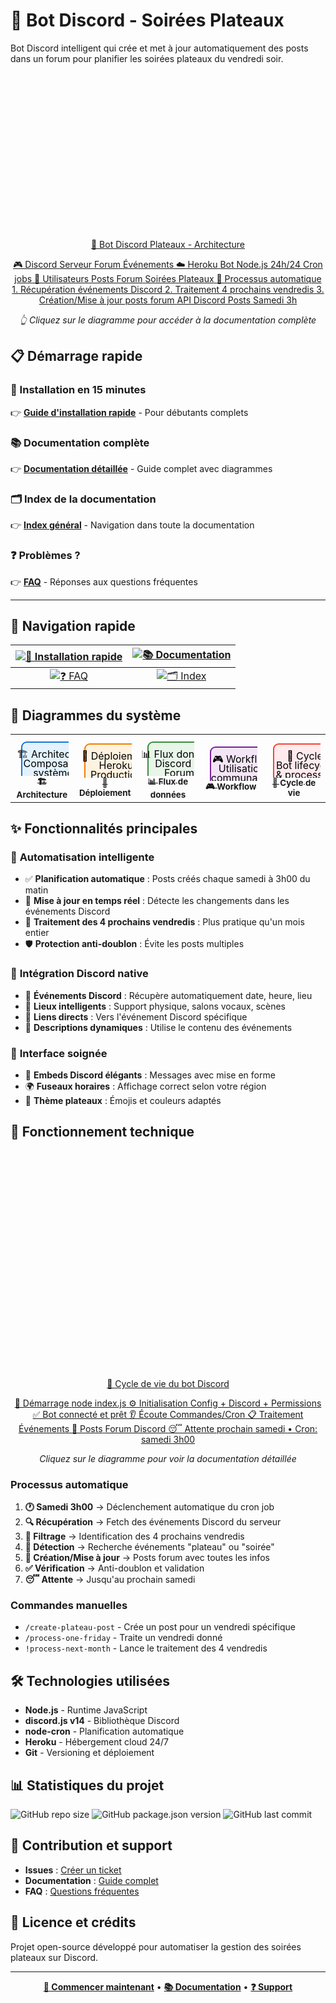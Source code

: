 # 🎲 Bot Discord - Soirées Plateaux

Bot Discord intelligent qui crée et met à jour automatiquement des posts dans un forum pour planifier les soirées plateaux du vendredi soir.

<div align="center">

<a href="docs/README.md">
<svg width="600" height="300" xmlns="http://www.w3.org/2000/svg">
  <defs>
    <marker id="arrowhead" markerWidth="10" markerHeight="7" 
            refX="9" refY="3.5" orient="auto">
      <polygon points="0 0, 10 3.5, 0 7" fill="#666" />
    </marker>
  </defs>
  
  <!-- Titre -->
  <text x="300" y="25" font="bold 16px sans-serif" text-anchor="middle">🎲 Bot Discord Plateaux - Architecture</text>
  
  <!-- Discord -->
  <rect x="20" y="50" width="120" height="80" fill="#e3f2fd" stroke="#1976d2" stroke-width="2" rx="8"/>
  <text x="80" y="75" font="12px sans-serif" text-anchor="middle">🎮 Discord</text>
  <text x="80" y="90" font="12px sans-serif" text-anchor="middle">Serveur</text>
  <text x="80" y="105" font="12px sans-serif" text-anchor="middle">Forum</text>
  <text x="80" y="120" font="12px sans-serif" text-anchor="middle">Événements</text>
  
  <!-- Bot Heroku -->
  <rect x="240" y="50" width="120" height="80" fill="#fff3e0" stroke="#f57c00" stroke-width="2" rx="12"/>
  <text x="300" y="75" font="12px sans-serif" text-anchor="middle">☁️ Heroku</text>
  <text x="300" y="90" font="12px sans-serif" text-anchor="middle">Bot Node.js</text>
  <text x="300" y="105" font="12px sans-serif" text-anchor="middle">24h/24</text>
  <text x="300" y="120" font="12px sans-serif" text-anchor="middle">Cron jobs</text>
  
  <!-- Utilisateurs -->
  <rect x="460" y="50" width="120" height="80" fill="#e8f5e8" stroke="#388e3c" stroke-width="2" rx="8"/>
  <text x="520" y="75" font="12px sans-serif" text-anchor="middle">👥 Utilisateurs</text>
  <text x="520" y="90" font="12px sans-serif" text-anchor="middle">Posts Forum</text>
  <text x="520" y="105" font="12px sans-serif" text-anchor="middle">Soirées</text>
  <text x="520" y="120" font="12px sans-serif" text-anchor="middle">Plateaux</text>
  
  <!-- Processus -->
  <rect x="130" y="180" width="340" height="80" fill="#f3e5f5" stroke="#7b1fa2" stroke-width="2" rx="8"/>
  <text x="300" y="200" font="12px sans-serif" text-anchor="middle">🔄 Processus automatique</text>
  <text x="300" y="215" font="12px sans-serif" text-anchor="middle">1. Récupération événements Discord</text>
  <text x="300" y="230" font="12px sans-serif" text-anchor="middle">2. Traitement 4 prochains vendredis</text>
  <text x="300" y="245" font="12px sans-serif" text-anchor="middle">3. Création/Mise à jour posts forum</text>
  
  <!-- Flèches -->
  <line x1="140" y1="90" x2="240" y2="90" stroke="#666" stroke-width="2" marker-end="url(#arrowhead)"/>
  <text x="190" y="85" font="10px sans-serif" text-anchor="middle">API Discord</text>
  
  <line x1="360" y1="90" x2="460" y2="90" stroke="#666" stroke-width="2" marker-end="url(#arrowhead)"/>
  <text x="410" y="85" font="10px sans-serif" text-anchor="middle">Posts</text>
  
  <line x1="300" y1="130" x2="300" y2="180" stroke="#666" stroke-width="2" marker-end="url(#arrowhead)"/>
  <text x="320" y="155" font="10px sans-serif" text-anchor="middle">Samedi 3h</text>
</svg>
</a>

*👆 Cliquez sur le diagramme pour accéder à la documentation complète*

</div>

## 📋 Démarrage rapide

### 🎯 Installation en 15 minutes
👉 **[Guide d'installation rapide](docs/QUICK_INSTALL.md)** - Pour débutants complets

### 📚 Documentation complète  
👉 **[Documentation détaillée](docs/README.md)** - Guide complet avec diagrammes

### 🗂️ Index de la documentation
👉 **[Index général](docs/INDEX.md)** - Navigation dans toute la documentation

### ❓ Problèmes ?
👉 **[FAQ](docs/FAQ.md)** - Réponses aux questions fréquentes

---

## 📖 Navigation rapide

<div align="center">

| [![🚀 Installation rapide](https://img.shields.io/badge/🚀_Installation-15_min-brightgreen?style=for-the-badge)](docs/QUICK_INSTALL.md) | [![📚 Documentation](https://img.shields.io/badge/📚_Documentation-Complète-blue?style=for-the-badge)](docs/README.md) |
|:---:|:---:|
| [![❓ FAQ](https://img.shields.io/badge/❓_FAQ-Support-orange?style=for-the-badge)](docs/FAQ.md) | [![🗂️ Index](https://img.shields.io/badge/🗂️_Index-Navigation-purple?style=for-the-badge)](docs/INDEX.md) |

</div>

## 🎨 Diagrammes du système

<div align="center">

<table>
<tr>
<td align="center" width="20%">
<a href="docs/README.md">
<svg width="120" height="90" xmlns="http://www.w3.org/2000/svg">
  <rect x="10" y="10" width="100" height="70" fill="#e3f2fd" stroke="#1976d2" stroke-width="2" rx="8"/>
  <text x="60" y="35" font="10px sans-serif" text-anchor="middle">🏗️ Architecture</text>
  <text x="60" y="50" font="8px sans-serif" text-anchor="middle">Composants</text>
  <text x="60" y="65" font="8px sans-serif" text-anchor="middle">système</text>
</svg>
<br><sub><b>🏗️ Architecture</b></sub>
</a>
</td>
<td align="center" width="20%">
<a href="docs/README.md#processus-de-déploiement">
<svg width="120" height="90" xmlns="http://www.w3.org/2000/svg">
  <rect x="10" y="10" width="100" height="70" fill="#fff3e0" stroke="#f57c00" stroke-width="2" rx="8"/>
  <text x="60" y="35" font="10px sans-serif" text-anchor="middle">🚀 Déploiement</text>
  <text x="60" y="50" font="8px sans-serif" text-anchor="middle">Heroku</text>
  <text x="60" y="65" font="8px sans-serif" text-anchor="middle">Production</text>
</svg>
<br><sub><b>🚀 Déploiement</b></sub>
</a>
</td>
<td align="center" width="20%">
<a href="docs/README.md#flux-des-données">
<svg width="120" height="90" xmlns="http://www.w3.org/2000/svg">
  <rect x="10" y="10" width="100" height="70" fill="#e8f5e8" stroke="#388e3c" stroke-width="2" rx="8"/>
  <text x="60" y="35" font="10px sans-serif" text-anchor="middle">📊 Flux données</text>
  <text x="60" y="50" font="8px sans-serif" text-anchor="middle">Discord →</text>
  <text x="60" y="65" font="8px sans-serif" text-anchor="middle">Forum</text>
</svg>
<br><sub><b>📊 Flux de données</b></sub>
</a>
</td>
<td align="center" width="20%">
<a href="docs/FAQ.md">
<svg width="120" height="90" xmlns="http://www.w3.org/2000/svg">
  <rect x="10" y="10" width="100" height="70" fill="#f3e5f5" stroke="#7b1fa2" stroke-width="2" rx="8"/>
  <text x="60" y="35" font="10px sans-serif" text-anchor="middle">🎮 Workflow</text>
  <text x="60" y="50" font="8px sans-serif" text-anchor="middle">Utilisation</text>
  <text x="60" y="65" font="8px sans-serif" text-anchor="middle">communauté</text>
</svg>
<br><sub><b>🎮 Workflow</b></sub>
</a>
</td>
<td align="center" width="20%">
<a href="docs/FAQ.md#--comment-fonctionne-le-cycle-de-vie-du-bot-">
<svg width="120" height="90" xmlns="http://www.w3.org/2000/svg">
  <rect x="10" y="10" width="100" height="70" fill="#ffebee" stroke="#f44336" stroke-width="2" rx="8"/>
  <text x="60" y="35" font="10px sans-serif" text-anchor="middle">🔄 Cycle</text>
  <text x="60" y="50" font="8px sans-serif" text-anchor="middle">Bot lifecycle</text>
  <text x="60" y="65" font="8px sans-serif" text-anchor="middle">& processus</text>
</svg>
<br><sub><b>🔄 Cycle de vie</b></sub>
</a>
</td>
</tr>
</table>

</div>

## ✨ Fonctionnalités principales

### 🤖 **Automatisation intelligente**
- ✅ **Planification automatique** : Posts créés chaque samedi à 3h00 du matin
- 🔄 **Mise à jour en temps réel** : Détecte les changements dans les événements Discord
- 📅 **Traitement des 4 prochains vendredis** : Plus pratique qu'un mois entier
- 🛡️ **Protection anti-doublon** : Évite les posts multiples

### 🎯 **Intégration Discord native**
- 📅 **Événements Discord** : Récupère automatiquement date, heure, lieu
- 📍 **Lieux intelligents** : Support physique, salons vocaux, scènes  
- 🔗 **Liens directs** : Vers l'événement Discord spécifique
- 📝 **Descriptions dynamiques** : Utilise le contenu des événements

### 🎨 **Interface soignée**
- 💎 **Embeds Discord élégants** : Messages avec mise en forme
- 🌍 **Fuseaux horaires** : Affichage correct selon votre région
- 🎲 **Thème plateaux** : Émojis et couleurs adaptés

## 🔄 Fonctionnement technique

<div align="center">

<a href="docs/FAQ.md#--comment-fonctionne-le-cycle-de-vie-du-bot-">
<svg width="500" height="350" xmlns="http://www.w3.org/2000/svg">
  <defs>
    <marker id="arrowhead2" markerWidth="8" markerHeight="6" 
            refX="7" refY="3" orient="auto">
      <polygon points="0 0, 8 3, 0 6" fill="#666" />
    </marker>
  </defs>
  
  <!-- Titre -->
  <text x="250" y="20" font="bold 14px sans-serif" text-anchor="middle">🔄 Cycle de vie du bot Discord</text>
  
  <!-- Démarrage -->
  <ellipse cx="250" cy="50" rx="60" ry="20" fill="#4caf50" stroke="#388e3c" stroke-width="2"/>
  <text x="250" y="47" font="11px sans-serif" text-anchor="middle" fill="white">🚀 Démarrage</text>
  <text x="250" y="57" font="9px sans-serif" text-anchor="middle" fill="white">node index.js</text>
  
  <!-- Initialisation -->
  <rect x="180" y="80" width="140" height="40" fill="#e3f2fd" stroke="#1976d2" stroke-width="2" rx="8"/>
  <text x="250" y="97" font="11px sans-serif" text-anchor="middle">⚙️ Initialisation</text>
  <text x="250" y="107" font="9px sans-serif" text-anchor="middle">Config + Discord + Permissions</text>
  
  <!-- Bot connecté -->
  <rect x="180" y="140" width="140" height="30" fill="#e8f5e8" stroke="#388e3c" stroke-width="2" rx="8"/>
  <text x="250" y="157" font="11px sans-serif" text-anchor="middle">✅ Bot connecté et prêt</text>
  
  <!-- Boucle principale -->
  <rect x="50" y="200" width="100" height="40" fill="#e3f2fd" stroke="#1976d2" stroke-width="2" rx="8"/>
  <text x="100" y="217" font="11px sans-serif" text-anchor="middle">👂 Écoute</text>
  <text x="100" y="227" font="9px sans-serif" text-anchor="middle">Commandes/Cron</text>
  
  <!-- Traitement -->
  <rect x="200" y="200" width="100" height="40" fill="#e8f5e8" stroke="#388e3c" stroke-width="2" rx="8"/>
  <text x="250" y="217" font="11px sans-serif" text-anchor="middle">📋 Traitement</text>
  <text x="250" y="227" font="9px sans-serif" text-anchor="middle">Événements</text>
  
  <!-- Posts forum -->
  <rect x="350" y="200" width="100" height="40" fill="#fff3e0" stroke="#f57c00" stroke-width="2" rx="8"/>
  <text x="400" y="217" font="11px sans-serif" text-anchor="middle">📝 Posts</text>
  <text x="400" y="227" font="9px sans-serif" text-anchor="middle">Forum Discord</text>
  
  <!-- Attente -->
  <rect x="175" y="280" width="150" height="40" fill="#f5f5f5" stroke="#9e9e9e" stroke-width="2" rx="8"/>
  <text x="250" y="297" font="11px sans-serif" text-anchor="middle">😴 Attente prochain samedi</text>
  <text x="250" y="307" font="9px sans-serif" text-anchor="middle">• Cron: samedi 3h00</text>
  
  <!-- Flèches -->
  <line x1="250" y1="70" x2="250" y2="80" stroke="#666" stroke-width="2" marker-end="url(#arrowhead2)"/>
  <line x1="250" y1="120" x2="250" y2="140" stroke="#666" stroke-width="2" marker-end="url(#arrowhead2)"/>
  <line x1="200" y1="170" x2="120" y2="200" stroke="#666" stroke-width="2" marker-end="url(#arrowhead2)"/>
  <line x1="150" y1="220" x2="200" y2="220" stroke="#666" stroke-width="2" marker-end="url(#arrowhead2)"/>
  <line x1="300" y1="220" x2="350" y2="220" stroke="#666" stroke-width="2" marker-end="url(#arrowhead2)"/>
  <line x1="375" y1="240" x2="275" y2="280" stroke="#666" stroke-width="2" marker-end="url(#arrowhead2)"/>
  <line x1="180" y1="300" x2="120" y2="240" stroke="#666" stroke-width="2" marker-end="url(#arrowhead2)"/>
</svg>
</a>

*Cliquez sur le diagramme pour voir la documentation détaillée*

</div>

### Processus automatique

1. **🕐 Samedi 3h00** → Déclenchement automatique du cron job
2. **🔍 Récupération** → Fetch des événements Discord du serveur  
3. **📅 Filtrage** → Identification des 4 prochains vendredis
4. **🎯 Détection** → Recherche événements "plateau" ou "soirée"
5. **📝 Création/Mise à jour** → Posts forum avec toutes les infos
6. **✅ Vérification** → Anti-doublon et validation
7. **😴 Attente** → Jusqu'au prochain samedi

### Commandes manuelles

- `/create-plateau-post` - Crée un post pour un vendredi spécifique
- `/process-one-friday` - Traite un vendredi donné
- `!process-next-month` - Lance le traitement des 4 vendredis

## 🛠️ Technologies utilisées

- **Node.js** - Runtime JavaScript
- **discord.js v14** - Bibliothèque Discord
- **node-cron** - Planification automatique  
- **Heroku** - Hébergement cloud 24/7
- **Git** - Versioning et déploiement

## 📊 Statistiques du projet

![GitHub repo size](https://img.shields.io/github/repo-size/Kiwi41/discord-plateau-bot)
![GitHub package.json version](https://img.shields.io/github/package-json/v/Kiwi41/discord-plateau-bot)
![GitHub last commit](https://img.shields.io/github/last-commit/Kiwi41/discord-plateau-bot)

## 🤝 Contribution et support

- **Issues** : [Créer un ticket](https://github.com/Kiwi41/discord-plateau-bot/issues)
- **Documentation** : [Guide complet](docs/README.md)
- **FAQ** : [Questions fréquentes](docs/FAQ.md)

## 📄 Licence et crédits

Projet open-source développé pour automatiser la gestion des soirées plateaux sur Discord.

---

<div align="center">

**[🚀 Commencer maintenant](docs/QUICK_INSTALL.md)** • **[📚 Documentation](docs/README.md)** • **[❓ Support](docs/FAQ.md)**

</div>